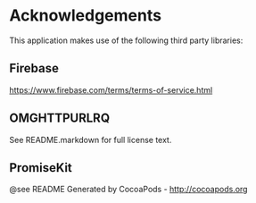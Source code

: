 # Acknowledgements
This application makes use of the following third party libraries:

## Firebase

https://www.firebase.com/terms/terms-of-service.html

## OMGHTTPURLRQ

See README.markdown for full license text.

## PromiseKit

@see README
Generated by CocoaPods - http://cocoapods.org
